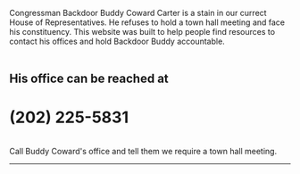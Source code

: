 Congressman Backdoor Buddy Coward Carter is a stain in our currect House of Representatives. He refuses to hold a town hall meeting and face his constituency. This website was built to help people find resources to contact his offices and hold Backdoor Buddy accountable.  
<br />
## His office can be reached at  
# (202) 225-5831
<br />
Call Buddy Coward's office and tell them we require a town hall meeting.
<br />
<hr />


